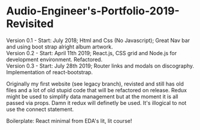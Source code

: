 # Audio-Engineer's-Portfolio-2019-Revisited

Version 0.1 - Start: July 2018; Html and Css (No Javascript); Great Nav bar and using boot strap alright album artwork.\
Version 0.2 - Start: April 11th 2019; React.js, CSS grid and Node.js for development environment. Refactored.\
Version 0.3 - Start: July 28th 2019; Router links and modals on discography. Implementation of react-bootstrap.

Originally my first website (see legacy branch), revisted and still has old files and a lot of old stupid code that will be refactored on release.
Redux might be used to simplify data management but at the moment it is all passed via props. Damn it redux will definetly be used. It's illogical to not use the connect statement.

Boilerplate: React minimal from EDA's lit, lit course!
